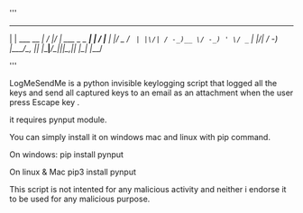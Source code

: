 



'''
_              __  __     ___              _ __  __     
| |   ___  __ _|  \/  |___/ __| ___ _ _  __| |  \/  |___ 
| |__/ _ \/ _` | |\/| / -_)__ \/ -_) ' \/ _` | |\/| / -_)
|____\___/\__, |_|  |_\___|___/\___|_||_\__,_|_|  |_\___|
          |___/                                          

'''
   
   
    
   
LogMeSendMe is a python invisible keylogging script that logged all the keys and send all captured keys to an email as an attachment when the user press Escape key <Esc>.

it requires pynput module.

You can simply install it on windows mac and linux with pip command.

On windows:
pip install pynput

On linux & Mac
pip3 install pynput

This script is not intented for any malicious activity and neither i endorse it to be used for any malicious purpose.

